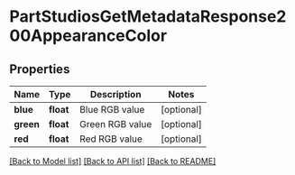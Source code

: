 # PartStudiosGetMetadataResponse200AppearanceColor

## Properties
Name | Type | Description | Notes
------------ | ------------- | ------------- | -------------
**blue** | **float** | Blue RGB value | [optional] 
**green** | **float** | Green RGB value | [optional] 
**red** | **float** | Red RGB value | [optional] 

[[Back to Model list]](../README.md#documentation-for-models) [[Back to API list]](../README.md#documentation-for-api-endpoints) [[Back to README]](../README.md)


